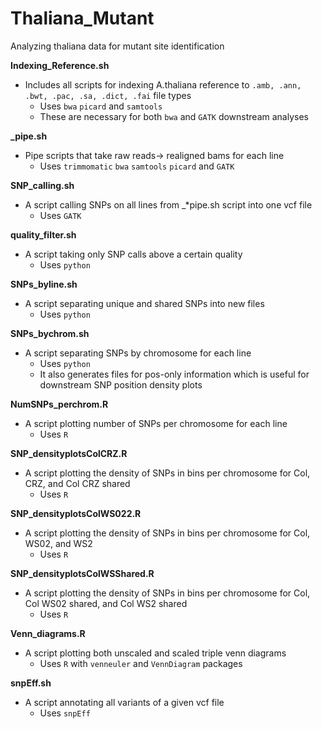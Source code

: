 # Thaliana_Mutant
Analyzing thaliana data for mutant site identification



**Indexing_Reference.sh** 
* Includes all scripts for indexing A.thaliana reference to `.amb, .ann, .bwt, .pac, .sa, .dict, .fai` file types
    * Uses `bwa` `picard` and `samtools`
    * These are necessary for both `bwa` and `GATK` downstream analyses
 
 
**_pipe.sh**
* Pipe scripts that take raw reads-> realigned bams for each line
    * Uses `trimmomatic` `bwa` `samtools` `picard` and `GATK`


**SNP_calling.sh**
* A script calling SNPs on all lines from _*pipe.sh script into one vcf file
    * Uses `GATK`


**quality_filter.sh** 
* A script taking only SNP calls above a certain quality
    * Uses `python`


**SNPs_byline.sh**
* A script separating unique and shared SNPs into new files
    * Uses `python`


**SNPs_bychrom.sh** 
* A script separating SNPs by chromosome for each line
    * Uses `python`
    * It also generates files for pos-only information which is useful for downstream SNP position density plots

**NumSNPs_perchrom.R** 
* A script plotting number of SNPs per chromosome for each line
    * Uses `R`
    
**SNP_densityplotsColCRZ.R** 
* A script plotting the density of SNPs in bins per chromosome for Col, CRZ, and Col CRZ shared
   * Uses `R`
   
**SNP_densityplotsColWS022.R** 
* A script plotting the density of SNPs in bins per chromosome for Col, WS02, and WS2
   * Uses `R`
   
**SNP_densityplotsColWSShared.R** 
* A script plotting the density of SNPs in bins per chromosome for Col, Col WS02 shared, and Col WS2 shared
   * Uses `R`

**Venn_diagrams.R**
* A script plotting both unscaled and scaled triple venn diagrams
   * Uses `R` with `venneuler` and `VennDiagram` packages

**snpEff.sh**
* A script annotating all variants of a given vcf file
   * Uses `snpEff`
    
